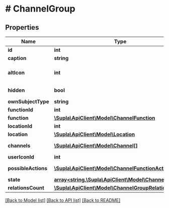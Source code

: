 # # ChannelGroup

## Properties

Name | Type | Description | Notes
------------ | ------------- | ------------- | -------------
**id** | **int** | Identifier | [optional]
**caption** | **string** | Caption | [optional]
**altIcon** | **int** | Chosen alternative icon idenifier. Should not be greater than the &#x60;function.maxAlternativeIconIndex&#x60;. | [optional]
**hidden** | **bool** | Whether this channel group is shown on client apps or not | [optional]
**ownSubjectType** | **string** |  | [optional]
**functionId** | **int** |  | [optional]
**function** | [**\Supla\ApiClient\Model\ChannelFunction**](ChannelFunction.md) |  | [optional]
**locationId** | **int** |  | [optional]
**location** | [**\Supla\ApiClient\Model\Location**](Location.md) |  | [optional]
**channels** | [**\Supla\ApiClient\Model\Channel[]**](Channel.md) | Channel group channels, if requested by the &#x60;include&#x60; param | [optional]
**userIconId** | **int** |  | [optional]
**possibleActions** | [**\Supla\ApiClient\Model\ChannelFunctionAction[]**](ChannelFunctionAction.md) | What action can you execute on this subject? | [optional]
**state** | [**array<string,\Supla\ApiClient\Model\ChannelState>**](ChannelState.md) |  | [optional]
**relationsCount** | [**\Supla\ApiClient\Model\ChannelGroupRelationsCount**](ChannelGroupRelationsCount.md) |  | [optional]

[[Back to Model list]](../../README.md#models) [[Back to API list]](../../README.md#endpoints) [[Back to README]](../../README.md)
